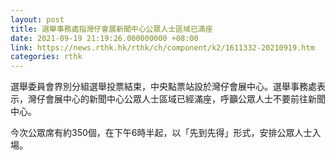 ```yaml
---
layout: post
title: 選舉事務處指灣仔會展新聞中心公眾人士區域已滿座
date: 2021-09-19 21:19:26.000000000 +08:00
link: https://news.rthk.hk/rthk/ch/component/k2/1611332-20210919.htm
categories: rthk
---
```


選舉委員會界別分組選舉投票結束，中央點票站設於灣仔會展中心。選舉事務處表示，灣仔會展中心的新聞中心公眾人士區域已經滿座，呼籲公眾人士不要前往新聞中心。

今次公眾席有約350個，在下午6時半起，以「先到先得」形式，安排公眾人士入場。
